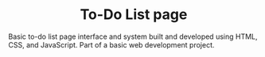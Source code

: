 <h1 align="center">To-Do List page</h1>
Basic to-do list page interface and system built and developed using HTML, CSS, and JavaScript. Part of a basic web development project.
